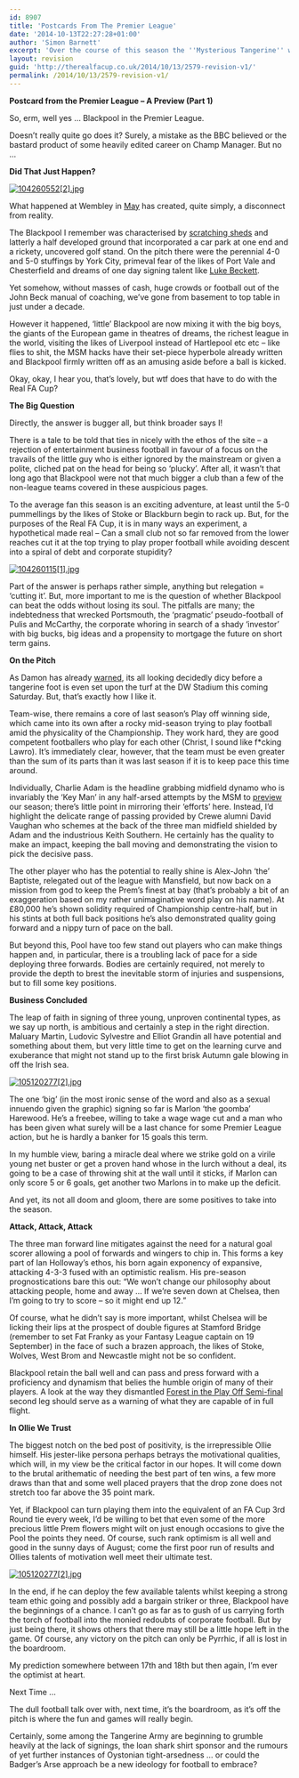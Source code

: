```yaml
---
id: 8907
title: 'Postcards From The Premier League'
date: '2014-10-13T22:27:28+01:00'
author: 'Simon Barnett'
excerpt: 'Over the course of this season the ''Mysterious Tangerine'' will bring us his own thoughts on what it is to be a Blackpool fan in the Premier League. One day we might even find out who he is. Here''s part one.'
layout: revision
guid: 'http://therealfacup.co.uk/2014/10/13/2579-revision-v1/'
permalink: /2014/10/13/2579-revision-v1/
---
```


**Postcard from the Premier League – A Preview (Part 1)**

So, erm, well yes … Blackpool in the Premier League.

Doesn’t really quite go does it? Surely, a mistake as the BBC believed or the bastard product of some heavily edited career on Champ Manager. But no …

**Did That Just Happen?**

[![104260552[2].jpg](http://lh6.ggpht.com/_3L4_Y2OBz2M/S_p-HS2ORuI/AAAAAAAACJk/zEEUqNYWYfI/104260552%5B2%5D.jpg?imgmax=200)](http://lh6.ggpht.com/_3L4_Y2OBz2M/S_p-HS2ORuI/AAAAAAAACJk/zEEUqNYWYfI/104260552%5B2%5D.jpg?imgmax=640)

What happened at Wembley in [May](http://www.guardian.co.uk/football/2010/may/22/blackpool-cardiff-play-off-championship) has created, quite simply, a disconnect from reality.

The Blackpool I remember was characterised by [scratching sheds](http://www.blackpool-mad.co.uk/feat/edx1/how_did_the_scratching_shed_get_its_name_357494/index.shtml) and latterly a half developed ground that incorporated a car park at one end and a rickety, uncovered golf stand. On the pitch there were the perennial 4-0 and 5-0 stuffings by York City, primeval fear of the likes of Port Vale and Chesterfield and dreams of one day signing talent like [Luke Beckett](http://en.wikipedia.org/wiki/Luke_Beckett).

Yet somehow, without masses of cash, huge crowds or football out of the John Beck manual of coaching, we’ve gone from basement to top table in just under a decade.

However it happened, ‘little’ Blackpool are now mixing it with the big boys, the giants of the European game in theatres of dreams, the richest league in the world, visiting the likes of Liverpool instead of Hartlepool etc etc – like flies to shit, the MSM hacks have their set-piece hyperbole already written and Blackpool firmly written off as an amusing aside before a ball is kicked.

Okay, okay, I hear you, that’s lovely, but wtf does that have to do with the Real FA Cup?

**The Big Question**

Directly, the answer is bugger all, but think broader says I!

There is a tale to be told that ties in nicely with the ethos of the site – a rejection of entertainment business football in favour of a focus on the travails of the little guy who is either ignored by the mainstream or given a polite, cliched pat on the head for being so ‘plucky’. After all, it wasn’t that long ago that Blackpool were not that much bigger a club than a few of the non-league teams covered in these auspicious pages.

To the average fan this season is an exciting adventure, at least until the 5-0 pummellings by the likes of Stoke or Blackburn begin to rack up. But, for the purposes of the Real FA Cup, it is in many ways an experiment, a hypothetical made real – Can a small club not so far removed from the lower reaches cut it at the top trying to play proper football while avoiding descent into a spiral of debt and corporate stupidity?

[![104260115[1].jpg](http://lh3.ggpht.com/_3L4_Y2OBz2M/TGVN2XIYP0I/AAAAAAAACOs/vGezJ-rbIPQ/104260115%5B1%5D.jpg?imgmax=200)](http://lh3.ggpht.com/_3L4_Y2OBz2M/TGVN2XIYP0I/AAAAAAAACOs/vGezJ-rbIPQ/104260115%5B1%5D.jpg?imgmax=640)

Part of the answer is perhaps rather simple, anything but relegation = ‘cutting it’. But, more important to me is the question of whether Blackpool can beat the odds without losing its soul. The pitfalls are many; the indebtedness that wrecked Portsmouth, the ‘pragmatic’ pseudo-football of Pulis and McCarthy, the corporate whoring in search of a shady ‘investor’ with big bucks, big ideas and a propensity to mortgage the future on short term gains.

**On the Pitch**

As Damon has already [warned](http://therealfacup.co.uk/2010/08/02/are-blackpool-breaking-the-mould/), its all looking decidedly dicy before a tangerine foot is even set upon the turf at the DW Stadium this coming Saturday. But, that’s exactly how I like it.

Team-wise, there remains a core of last season’s Play off winning side, which came into its own after a rocky mid-season trying to play football amid the physicality of the Championship. They work hard, they are good competent footballers who play for each other (Christ, I sound like f\*cking Lawro). It’s immediately clear, however, that the team must be even greater than the sum of its parts than it was last season if it is to keep pace this time around.

Individually, Charlie Adam is the headline grabbing midfield dynamo who is invariably the ‘Key Man’ in any half-arsed attempts by the MSM to [preview](http://www.mirrorfootball.co.uk/opinion/blogs/mirror-football-blog/Blackpool-Premier-League-season-preview-Ian-Holloway-and-Charlie-Adam-on-survival-chances-plus-Mark-Lawrenson-s-verdict-ins-and-outs-and-key-man-article548173.html) our season; there’s little point in mirroring their ‘efforts’ here. Instead, I’d highlight the delicate range of passing provided by Crewe alumni David Vaughan who schemes at the back of the three man midfield shielded by Adam and the industrious Keith Southern. He certainly has the quality to make an impact, keeping the ball moving and demonstrating the vision to pick the decisive pass.

The other player who has the potential to really shine is Alex-John ‘the’ Baptiste, relegated out of the league with Mansfield, but now back on a mission from god to keep the Prem’s finest at bay (that’s probably a bit of an exaggeration based on my rather unimaginative word play on his name). At £80,000 he’s shown solidity required of Championship centre-half, but in his stints at both full back positions he’s also demonstrated quality going forward and a nippy turn of pace on the ball.

But beyond this, Pool have too few stand out players who can make things happen and, in particular, there is a troubling lack of pace for a side deploying three forwards. Bodies are certainly required, not merely to provide the depth to brest the inevitable storm of injuries and suspensions, but to fill some key positions.

**Business Concluded**

The leap of faith in signing of three young, unproven continental types, as we say up north, is ambitious and certainly a step in the right direction. Maluary Martin, Ludovic Sylvestre and Elliot Grandin all have potential and something about them, but very little time to get on the learning curve and exuberance that might not stand up to the first brisk Autumn gale blowing in off the Irish sea.

[![105120277[2].jpg](http://lh3.ggpht.com/_3L4_Y2OBz2M/TGVN3bqoOBI/AAAAAAAACO0/i6UhljXB4aM/105120277%5B2%5D.jpg?imgmax=200)](http://lh3.ggpht.com/_3L4_Y2OBz2M/TGVN3bqoOBI/AAAAAAAACO0/i6UhljXB4aM/105120277%5B2%5D.jpg?imgmax=640)

The one ‘big’ (in the most ironic sense of the word and also as a sexual innuendo given the graphic) signing so far is Marlon ‘the goomba’ Harewood. He’s a freebee, willing to take a wage wage cut and a man who has been given what surely will be a last chance for some Premier League action, but he is hardly a banker for 15 goals this term.

In my humble view, baring a miracle deal where we strike gold on a virile young net buster or get a proven hand whose in the lurch without a deal, its going to be a case of throwing shit at the wall until it sticks, if Marlon can only score 5 or 6 goals, get another two Marlons in to make up the deficit.

And yet, its not all doom and gloom, there are some positives to take into the season.

**Attack, Attack, Attack**

The three man forward line mitigates against the need for a natural goal scorer allowing a pool of forwards and wingers to chip in. This forms a key part of Ian Holloway’s ethos, his born again exponency of expansive, attacking 4-3-3 fused with an optimistic realism. His pre-season prognostications bare this out: “We won’t change our philosophy about attacking people, home and away … If we’re seven down at Chelsea, then I’m going to try to score – so it might end up 12.”

Of course, what he didn’t say is more important, whilst Chelsea will be licking their lips at the prospect of double figures at Stamford Bridge (remember to set Fat Franky as your Fantasy League captain on 19 September) in the face of such a brazen approach, the likes of Stoke, Wolves, West Brom and Newcastle might not be so confident.

Blackpool retain the ball well and can pass and press forward with a proficiency and dynamism that belies the humble origin of many of their players. A look at the way they dismantled [Forest in the Play Off Semi-final](http://www.youtube.com/watch?v=raBdAP2lH7Q) second leg should serve as a warning of what they are capable of in full flight.

**In Ollie We Trust**

The biggest notch on the bed post of positivity, is the irrepressible Ollie himself. His jester-like persona perhaps betrays the motivational qualities, which will, in my view be the critical factor in our hopes. It will come down to the brutal arithematic of needing the best part of ten wins, a few more draws than that and some well placed prayers that the drop zone does not stretch too far above the 35 point mark.

Yet, if Blackpool can turn playing them into the equivalent of an FA Cup 3rd Round tie every week, I’d be willing to bet that even some of the more precious little Prem flowers might wilt on just enough occasions to give the Pool the points they need. Of course, such rank optimism is all well and good in the sunny days of August; come the first poor run of results and Ollies talents of motivation well meet their ultimate test.

[![105120277[2].jpg](http://lh3.ggpht.com/_3L4_Y2OBz2M/TGVN3bqoOBI/AAAAAAAACO0/i6UhljXB4aM/105120277%5B2%5D.jpg?imgmax=200)](http://lh3.ggpht.com/_3L4_Y2OBz2M/TGVN3bqoOBI/AAAAAAAACO0/i6UhljXB4aM/105120277%5B2%5D.jpg?imgmax=640)

In the end, if he can deploy the few available talents whilst keeping a strong team ethic going and possibly add a bargain striker or three, Blackpool have the beginnings of a chance. I can’t go as far as to gush of us carrying forth the torch of football into the monied redoubts of corporate football. But by just being there, it shows others that there may still be a little hope left in the game. Of course, any victory on the pitch can only be Pyrrhic, if all is lost in the boardroom.

My prediction somewhere between 17th and 18th but then again, I’m ever the optimist at heart.

Next Time …

The dull football talk over with, next time, it’s the boardroom, as it’s off the pitch is where the fun and games will really begin.

Certainly, some among the Tangerine Army are beginning to grumble heavily at the lack of signings, the loan shark shirt sponsor and the rumours of yet further instances of Oystonian tight-arsedness … or could the Badger’s Arse approach be a new ideology for football to embrace?